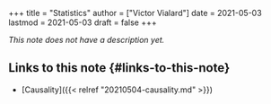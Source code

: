 +++
title = "Statistics"
author = ["Victor Vialard"]
date = 2021-05-03
lastmod = 2021-05-03
draft = false
+++

_This note does not have a description yet._


## Links to this note {#links-to-this-note}

-   [Causality]({{< relref "20210504-causality.md" >}})
